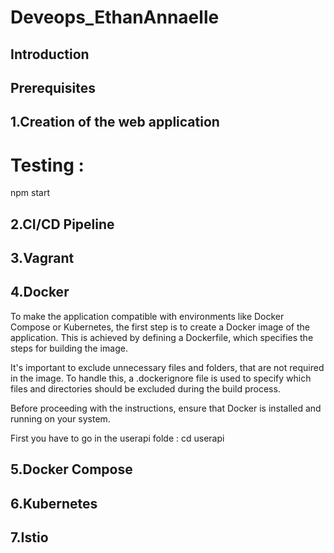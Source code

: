 # Deveops_EthanAnnaelle

## Introduction

## Prerequisites

## 1.Creation of the web application

# Testing :
npm start

## 2.CI/CD Pipeline

## 3.Vagrant

## 4.Docker
To make the application compatible with environments like Docker Compose or Kubernetes, the first step is to create a Docker image of the application. This is achieved by defining a Dockerfile, which specifies the steps for building the image.

It's important to exclude unnecessary files and folders, that are not required in the image. To handle this, a .dockerignore file is used to specify which files and directories should be excluded during the build process.

Before proceeding with the instructions, ensure that Docker is installed and running on your system.

First you have to go in the userapi folde :
cd userapi


## 5.Docker Compose

## 6.Kubernetes

## 7.Istio


